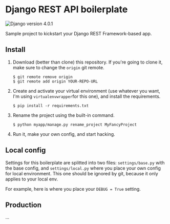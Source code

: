 # Django REST API boilerplate

![Django version 4.0.1](https://img.shields.io/badge/Django-4.0.1-success?style=for-the-badge&logo=django)

Sample project to kickstart your Django REST Framework-based app.

## Install

1. Download (better than clone) this repository. If you're going to clone it, make sure to change the `origin` git remote.

    ```shell
    $ git remote remove origin
    $ git remote add origin YOUR-REPO-URL
    ```
2. Create and activate your virtual environment (use whatever you want, I'm using `virtualenvwrapper`for this one), and install the requirements.

    ```shell
    $ pip install -r requirements.txt
    ```

3. Rename the project using the built-in command.

    ```shell
    $ python myapp/manage.py rename_project MyFancyProject
    ```

4. Run it, make your own config, and start hacking.

## Local config

Settings for this boilerplate are splitted into two files: `settings/base.py` with the base config, and `settings/local.py` where you place your own config for local environment. This one should be ignored by git, because it only applies to your local env.

For example, here is where you place your `DEBUG = True` setting.

## Production
...